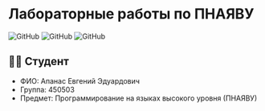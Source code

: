 # Лабораторные работы по ПНАЯВУ

![GitHub](https://img.shields.io/badge/Язык-C++-blue?style=for-the-badge&logo=cplusplus)
![GitHub](https://img.shields.io/badge/Студент-450503-green?style=for-the-badge)
![GitHub](https://img.shields.io/badge/Предмет-ПНАЯВУ-orange?style=for-the-badge)

## 👨‍🎓 Студент
- ФИО: Апанас Евгений Эдуардович
- Группа: 450503
- Предмет: Программирование на языках высокого уровня (ПНАЯВУ)